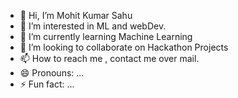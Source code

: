 - 👋 Hi, I’m Mohit Kumar Sahu
- 👀 I’m interested in ML and webDev.
- 🌱 I’m currently learning Machine Learning 
- 💞️ I’m looking to collaborate on Hackathon Projects
- 📫 How to reach me , contact me over mail.
- 😄 Pronouns: ...
- ⚡ Fun fact: ...

<!---
mohitkumarsahu1/mohitkumarsahu1 is a ✨ special ✨ repository because its `README.md` (this file) appears on your GitHub profile.
You can click the Preview link to take a look at your changes.
--->
